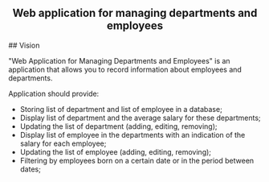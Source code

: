 <h2 align="center">Web application for managing departments and employees</h2>
## Vision

"Web Application for Managing Departments and Employees"
is an application that allows you to record 
information about employees and departments.

Application should provide:

* Storing list of department and list of employee in a database;
* Display list of department and the average salary for these departments;
* Updating the list of department (adding, editing, removing);
* Display list of employee in the departments with an indication of the salary for each employee;
* Updating the list of employee (adding, editing, removing);
* Filtering by employees born on a certain date or in the period between dates;